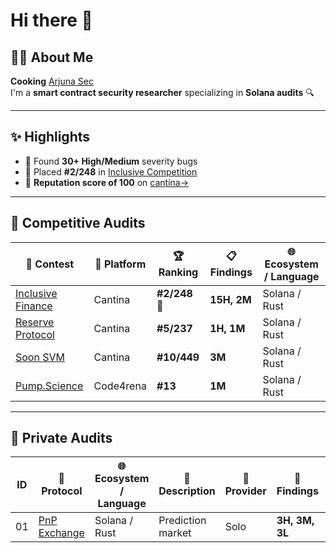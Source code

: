 # Hi there 👋

## 👨‍💻 About Me

**Cooking** [Arjuna Sec](https://x.com/arjuna_sec)  
I'm a **smart contract security researcher** specializing in **Solana audits** 🔍  

---

## ✨ Highlights

- 🐞 Found **30+ High/Medium** severity bugs
- 🥈 Placed **#2/248** in [Inclusive Competition](https://cantina.xyz/competitions/3eff5a8f-b73a-4cfe-8c54-546b475548f0)
- 💯 **Reputation score of 100** on [cantina→](https://cantina.xyz/u/chitresh)

---

## 🧠 Competitive Audits

| 🧪 Contest | 🏁 Platform | 🏆 Ranking | 📋 Findings | 🌐 Ecosystem / Language |
|-----------|------------|------------|-------------|--------------------------|
| [Inclusive Finance](https://cantina.xyz/competitions/3eff5a8f-b73a-4cfe-8c54-546b475548f0) | Cantina | **#2/248** 🥈 | **15H, 2M** | Solana / Rust |
| [Reserve Protocol](https://cantina.xyz/competitions/8b94becd-54e7-41cd-88e6-caae7becc76a) | Cantina | **#5/237** | **1H, 1M** | Solana / Rust |
| [Soon SVM](https://cantina.xyz/competitions/08c2b0b4-8449-4136-82a2-7074ccdfffac) | Cantina | **#10/449** | **3M** | Solana / Rust |
| [Pump.Science](https://code4rena.com/audits/2025-01-pump-science) | Code4rena | **#13** | **1M** | Solana / Rust |

---
## 🔐 Private Audits

|  ID | 📛 Protocol     | 🌐 Ecosystem / Language | 🧠 Description         | 🏢 Provider   | 🐞 Findings | 📄 Report                                                                 |
|------|------------------|--------------------------|------------------------|--------------|-------------|--------------------------------------------------------------------------|
| 01   | [PnP Exchange](https://pnp.exchange)      | Solana / Rust            | Prediction market   | Solo | **3H, 3M, 3L**      | [🔗 Link](https://github.com/ctrusonchain/audit-reports/blob/main/report.md) |

